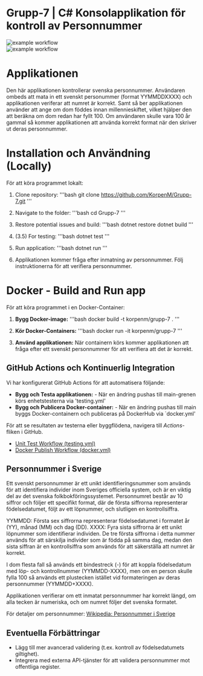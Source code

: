 # Grupp-7 | C# Konsolapplikation för kontroll av Personnummer


![example workflow](https://github.com/KorpenM/Grupp-7/actions/workflows/testing.yml/badge.svg)  
![example workflow](https://github.com/KorpenM/Grupp-7/actions/workflows/docker.yml/badge.svg)  


# Applikationen

Den här applikationen kontrollerar svenska personnummer.
Användaren ombeds att mata in ett svenskt personummer (format YYMMDDXXXX) och applikationen veriferar att numret är korrekt.
Samt så ber applikationen använder att ange om dom föddes innan millennieskiftet, vilket hjälper den att beräkna om dom redan har fyllt 100. 
Om användaren skulle vara 100 år gammal så kommer applikationen att använda korrekt format när den skriver ut deras personnummer.

# Installation och Användning (Locally)

För att köra programmet lokalt:

1. Clone repository:
'''bash
git clone https://github.com/KorpenM/Grupp-7.git
'''

2. Navigate to the folder:
'''bash
cd Grupp-7
'''

3. Restore potential issues and build:
'''bash
dotnet restore
dotnet build
'''

4. (3.5) For testing:
'''bash
dotnet test
'''

5. Run application:
'''bash
dotnet run
'''

6. Applikationen kommer fråga efter inmatning av personnummer.
Följ instruktionerna för att verifiera personnummer.



# Docker - Build and Run app

För att köra programmet i en Docker-Container:

1. **Bygg Docker-image:**
'''bash
docker build -t korpenm/grupp-7 .
'''

2. **Kör Docker-Containers:**
'''bash
docker run -it korpenm/grupp-7
'''

3. **Använd applikationen:**
När containern körs kommer applikationen att fråga efter ett svenskt personnummer för att verifiera att det är korrekt.



## GitHub Actions och Kontinuerlig Integration

Vi har konfigurerat GitHub Actions för att automatisera följande:

- **Bygg och Testa applikationen:** - När en ändring pushas till main-grenen körs enhetstesterna via 'testing.yml'
- **Bygg och Publicera Docker-container:** - När en ändring pushas till main byggs Docker-containern och publiceras på DockerHub via `docker.yml'

För att se resultaten av testerna eller byggflödena, navigera till *Actions*-fliken i GitHub.

- [Unit Test Workflow (testing.yml)](https://github.com/<username>/<repo>/actions/workflows/testing.yml)
- [Docker Publish Workflow (docker.yml)](https://github.com/<username>/<repo>/actions/workflows/docker.yml)


## Personnummer i Sverige

Ett svenskt personnummer är ett unikt identifieringsnummer som används för att identifiera individer inom Sveriges officiella system,
och är en viktig del av det svenska folkbokföringssystemet.
Personnumret består av 10 siffror och följer ett specifikt format, där de första siffrorna representerar födelsedatumet,
följt av ett löpnummer, och slutligen en kontrollsiffra.

YYMMDD: Första sex siffrorna representerar födelsedatumet i formatet år (YY), månad (MM) och dag (DD).
XXXX: Fyra sista siffrorna är ett unikt löpnummer som identifierar individen.
De tre första siffrorna i detta nummer används för att särskilja individer som är födda på samma dag,
medan den sista siffran är en kontrollsiffra som används för att säkerställa att numret är korrekt.

I dom flesta fall så används ett bindestreck (-) för att koppla födelsedatum med löp- och kontrollnummer (YYMMDD-XXXX), 
men om en person skulle fylla 100 så används ett plustecken istället vid formateringen av deras personnummer (YYMMDD+XXXX). 

Applikationen verifierar om ett inmatat personnummer har korrekt längd, om alla tecken är numeriska, och om numret följer det svenska formatet.

För detaljer om personnummer: [Wikipedia: Personnummer i Sverige](https://sv.wikipedia.org/wiki/Personnummer_i_Sverige)



## Eventuella Förbättringar

- Lägg till mer avancerad validering (t.ex. kontroll av födelsedatumets giltighet).
- Integrera med externa API-tjänster för att validera personnummer mot offentliga register.
